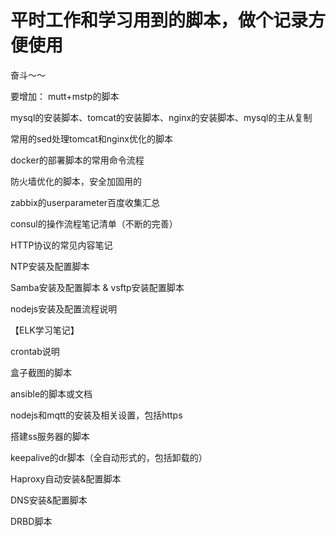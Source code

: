 # 平时工作和学习用到的脚本，做个记录方便使用

奋斗～～


要增加：
mutt+mstp的脚本

mysql的安装脚本、tomcat的安装脚本、nginx的安装脚本、mysql的主从复制

常用的sed处理tomcat和nginx优化的脚本

docker的部署脚本的常用命令流程

防火墙优化的脚本，安全加固用的

zabbix的userparameter百度收集汇总

consul的操作流程笔记清单（不断的完善）

HTTP协议的常见内容笔记

NTP安装及配置脚本

Samba安装及配置脚本 & vsftp安装配置脚本

nodejs安装及配置流程说明

【ELK学习笔记】

crontab说明

盒子截图的脚本

ansible的脚本或文档

nodejs和mqtt的安装及相关设置，包括https

搭建ss服务器的脚本

keepalive的dr脚本（全自动形式的，包括卸载的）

Haproxy自动安装&配置脚本

DNS安装&配置脚本

DRBD脚本
